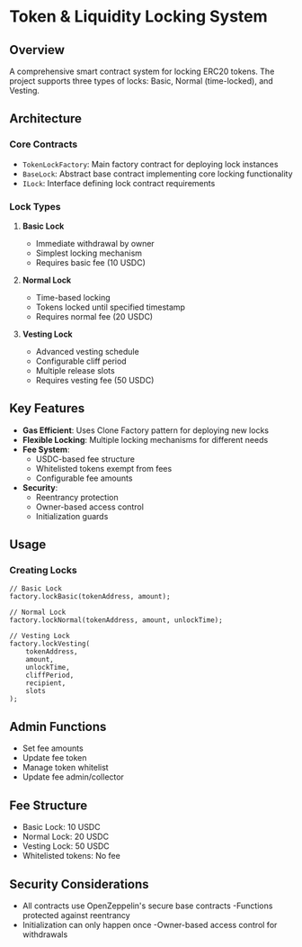 # Token & Liquidity Locking System

## Overview
A comprehensive smart contract system for locking ERC20 tokens.
The project supports three types of locks: Basic, Normal (time-locked), and Vesting.

## Architecture

### Core Contracts
- `TokenLockFactory`: Main factory contract for deploying lock instances
- `BaseLock`: Abstract base contract implementing core locking functionality
- `ILock`: Interface defining lock contract requirements

### Lock Types
1. **Basic Lock**
   - Immediate withdrawal by owner
   - Simplest locking mechanism
   - Requires basic fee (10 USDC)

2. **Normal Lock**
   - Time-based locking
   - Tokens locked until specified timestamp
   - Requires normal fee (20 USDC)

3. **Vesting Lock**
   - Advanced vesting schedule
   - Configurable cliff period
   - Multiple release slots
   - Requires vesting fee (50 USDC)

## Key Features

- **Gas Efficient**: Uses Clone Factory pattern for deploying new locks
- **Flexible Locking**: Multiple locking mechanisms for different needs
- **Fee System**: 
  - USDC-based fee structure
  - Whitelisted tokens exempt from fees
  - Configurable fee amounts
- **Security**:
  - Reentrancy protection
  - Owner-based access control
  - Initialization guards

## Usage

### Creating Locks

```solidity
// Basic Lock
factory.lockBasic(tokenAddress, amount);

// Normal Lock
factory.lockNormal(tokenAddress, amount, unlockTime);

// Vesting Lock
factory.lockVesting(
    tokenAddress, 
    amount, 
    unlockTime, 
    cliffPeriod,
    recipient,
    slots
);

```
## Admin Functions
 - Set fee amounts
 - Update fee token
 - Manage token whitelist
 - Update fee admin/collector

## Fee Structure
 - Basic Lock: 10 USDC
 - Normal Lock: 20 USDC
 - Vesting Lock: 50 USDC
 - Whitelisted tokens: No fee


## Security Considerations
 - All contracts use OpenZeppelin's secure base contracts
 -Functions protected against reentrancy
 - Initialization can only happen once
 -Owner-based access control for withdrawals
